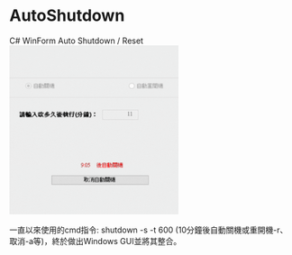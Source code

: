 # AutoShutdown
C# WinForm Auto Shutdown / Reset
<br />
<img src="https://github.com/Ming-HC/AutoShutdown/blob/87c398eaa817a28dde4a668d7da87424e86afa4d/AutoShutdown.gif" width="300" />

一直以來使用的cmd指令: shutdown -s -t 600 (10分鐘後自動關機或重開機-r、取消-a等)，終於做出Windows GUI並將其整合。

